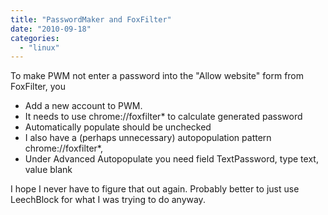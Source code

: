 ```yaml
---
title: "PasswordMaker and FoxFilter"
date: "2010-09-18"
categories: 
  - "linux"
---
```


To make PWM not enter a password into the "Allow website" form from FoxFilter, you

- Add a new account to PWM.
- It needs to use chrome://foxfilter\* to calculate generated password
- Automatically populate should be unchecked
- I also have a (perhaps unnecessary) autopopulation pattern chrome://foxfilter\*,
- Under Advanced Autopopulate you need field TextPassword, type text, value blank

I hope I never have to figure that out again. Probably better to just use LeechBlock for what I was trying to do anyway.
